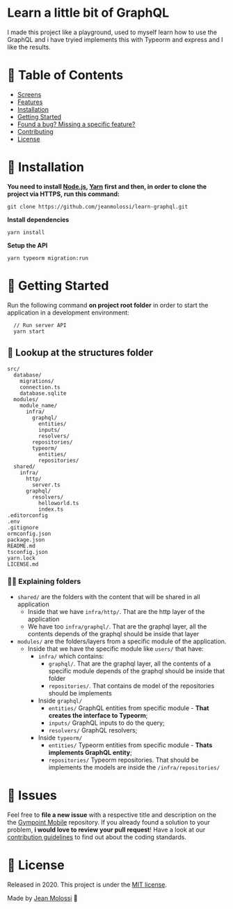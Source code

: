 # Learn a little bit of GraphQL

I made this project like a playground, used to myself learn how to use the GraphQL and i have tryied implements this with Typeorm and express and I like the results.

# :pushpin: Table of Contents

- [Screens](#point_right-screens)
- [Features](#rocket-features)
- [Installation](#construction_worker-installation)
- [Getting Started](#runner-getting-started)
- [Found a bug? Missing a specific feature?](#bug-issues)
- [Contributing](#tada-contributing)
- [License](#closed_book-license)

# :construction_worker: Installation

**You need to install [Node.js](https://nodejs.org/en/download/), [Yarn](https://yarnpkg.com/) first and then, in order to clone the project via HTTPS, run this command:**

`git clone https://github.com/jeanmolossi/learn-graphql.git`

**Install dependencies**

`yarn install`

**Setup the API**

`yarn typeorm migration:run`

# :runner: Getting Started

Run the following command **on project root folder** in order to start the application in a development environment:

```
  // Run server API
  yarn start
```

## :open_file_folder: Lookup at the structures folder

```
src/
  database/
    migrations/
    connection.ts
    database.sqlite
  modules/
    module_name/
      infra/
        graphql/
          entities/
          inputs/
          resolvers/
        repositories/
        typeorm/
          entities/
          repositories/
  shared/
    infra/
      http/
        server.ts
      graphql/
        resolvers/
          helloworld.ts
          index.ts
.editorconfig
.env
.gitignore
ormconfig.json
package.json
README.md
tsconfig.json
yarn.lock
LICENSE.md
```

### :man_teacher: Explaining folders

- `shared/` are the folders with the content that will be shared in all application
  - Inside that we have `infra/http/`. That are the http layer of the application
  - We have too `infra/graphql/`. That are the graphql layer, all the contents depends of the graphql should be inside that layer
- `modules/` are the folders/layers from a specific module of the application.
  - Inside that we have the specific module like `users/` that have:
    - `infra/` which contains:
      - `graphql/`. That are the graphql layer, all the contents of a specific module depends of the graphql should be inside that folder
      - `repositories/`. That contains de model of the repositories should be implements
    - Inside `graphql/`
      - `entities/` GraphQL entities from specific module - **That creates the interface to Typeorm**;
      - `inputs/` GraphQL inputs to do the query;
      - `resolvers/` GraphQL resolvers;
    - Inside `typeorm/`
      - `entities/` Typeorm entities from specific module - **Thats implements GraphQL entity**;
      - `repositories/` Typeorm repositories. That should be implements the models are inside the `/infra/repositories/`

# :bug: Issues

Feel free to **file a new issue** with a respective title and description on the the [Gympoint Mobile](https://github.com/jeanmolossi/learn-graphql/issues) repository. If you already found a solution to your problem, **i would love to review your pull request**! Have a look at our [contribution guidelines](https://github.com/jeanmolossi/learn-graphql/blob/master/CONTRIBUTING.md) to find out about the coding standards.

# :closed_book: License

Released in 2020.
This project is under the [MIT license](https://github.com/jeanmolossi/learn-graphql/master/LICENSE).

Made by [Jean Molossi](https://github.com/jeanmolossi) 🚀
